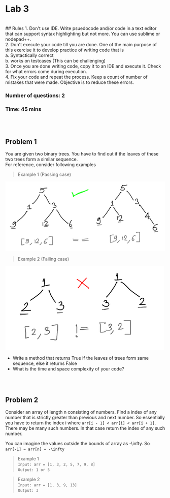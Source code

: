 # Lab 3
</br>
## Rules
1. Don't use IDE. Write psuedocode and/or code in a text editor that can support syntax highlighting but not more. You can use sublime or nodepad++.</br>
2. Don't execute your code till you are done. One of the main purpose of this exercise it to develop practice of writing code that is </br>
   a. Syntactically correct</br>
   b. works on testcases (This can be challenging)</br>
3. Once you are done writing code, copy it to an IDE and execute it. Check for what errors come during execution.</br>
4. Fix your code and repeat the process. Keep a count of number of mistakes that were made. Objective is to reduce these errors.</br>

### Number of questions: 2
### Time: 45 mins
</br>
</br>

## Problem 1

You are given two binary trees. You have to find out if the leaves of these two trees form a similar sequence.</br> For reference, consider following examples</br>

> Example 1 (Passing case)</br>
<img src="https://github.com/letsbrewcode/interview-coding-lab/blob/master/lab-3/resources/leaf-similar-trees-pass.png" width="700">

> Example 2 (Failing case)</br>
<img src="https://github.com/letsbrewcode/interview-coding-lab/blob/master/lab-3/resources/leaf-similar-trees-fail.png" width="500">

 - Write a method that returns True if the leaves of trees form same sequence, else it returns False
 - What is the time and space complexity of your code?

</br>
</br>

## Problem 2

Consider an array of length n consisting of numbers. Find a index of any number that is strictly greater than previous and next number. So essentially you have to return the index i 
where `arr[i - 1] < arr[i] < arr[i + 1]`. There may be many such numbers. In that case return the index of any such number.</br>

You can imagine the values outside the bounds of array as -\infty. So `arr[-1] = arr[n] = -\infty`

> Example 1</br>
`Input: arr = [1, 3, 2, 5, 7, 9, 8]`</br>
`Output: 1 or 5`</br>

> Example 2</br>
`Input: arr = [1, 3, 9, 13]`</br>
`Output: 3`</br>
